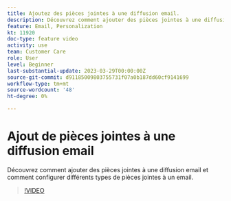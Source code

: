 ```yaml
---
title: Ajoutez des pièces jointes à une diffusion email.
description: Découvrez comment ajouter des pièces jointes à une diffusion email et comment configurer différents types de pièces jointes à un email.
feature: Email, Personalization
kt: 11920
doc-type: feature video
activity: use
team: Customer Care
role: User
level: Beginner
last-substantial-update: 2023-03-29T00:00:00Z
source-git-commit: d91185009803755731f07a0b187dd60cf9141699
workflow-type: tm+mt
source-wordcount: '48'
ht-degree: 0%

---
```



# Ajout de pièces jointes à une diffusion email

Découvrez comment ajouter des pièces jointes à une diffusion email et comment configurer différents types de pièces jointes à un email.

>[!VIDEO](https://video.tv.adobe.com/v/3415789?quality=12)
